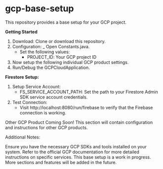 # gcp-base-setup
This repository provides a base setup for your GCP project.

**Getting Started**
1. Download: Clone or download this repository.
2. Configuration:
   _ Open Constants.java.
   - Set the following values:
     	* PROJECT_ID: Your GCP project ID
3. Now setup the following individual GCP product settings.
4. Run/Debug the GCPCloudApplication.
   
**Firestore Setup:**
1. Setup
	Service Account:
	- FS_SERVICE_ACCOUNT_PATH: Set the path to your Firestore Admin SDK service account credentials.
2. Test Connection:
	- Visit http://localhost:8080/run/firebase to verify that the Firebase connection is working.

Other GCP Product
Coming Soon! This section will contain configuration and instructions for other GCP products.

Additional Notes:

Ensure you have the necessary GCP SDKs and tools installed on your system.
Refer to the official GCP documentation for more detailed instructions on specific services.
This base setup is a work in progress. More sections and features will be added in the future.
